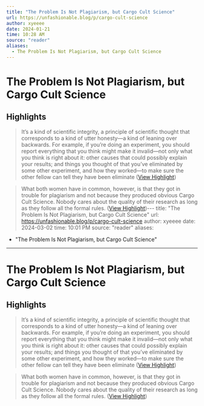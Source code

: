 ```yaml
---
title: "The Problem Is Not Plagiarism, but Cargo Cult Science"
url: https://unfashionable.blog/p/cargo-cult-science
author: xyeeee
date: 2024-01-21
time: 10:28 AM
source: "reader"
aliases:
  - The Problem Is Not Plagiarism, but Cargo Cult Science
---
```

# The Problem Is Not Plagiarism, but Cargo Cult Science

## Highlights
> It’s a kind of scientific integrity, a principle of scientific thought that corresponds to a kind of utter honesty—a kind of leaning over backwards. For example, if you’re doing an experiment, you should report everything that you think might make it invalid—not only what you think is right about it: other causes that could possibly explain your results; and things you thought of that you’ve eliminated by some other experiment, and how they worked—to make sure the other fellow can tell they have been eliminate ([View Highlight](https://read.readwise.io/read/01hmk4fnhvdbsxqd9pqgjdjatd))

> What both women have in common, however, is that they got in trouble for plagiarism and not because they produced obvious Cargo Cult Science. Nobody cares about the quality of their research as long as they follow all the formal rules. ([View Highlight](https://read.readwise.io/read/01hmk4en3trd2h1d43phz7654z))---
title: "The Problem Is Not Plagiarism, but Cargo Cult Science"
url: https://unfashionable.blog/p/cargo-cult-science
author: xyeeee
date: 2024-03-02
time: 10:01 PM
source: "reader"
aliases:
  - "The Problem Is Not Plagiarism, but Cargo Cult Science"
---
# The Problem Is Not Plagiarism, but Cargo Cult Science

## Highlights
> It’s a kind of scientific integrity, a principle of scientific thought that corresponds to a kind of utter honesty—a kind of leaning over backwards. For example, if you’re doing an experiment, you should report everything that you think might make it invalid—not only what you think is right about it: other causes that could possibly explain your results; and things you thought of that you’ve eliminated by some other experiment, and how they worked—to make sure the other fellow can tell they have been eliminate ([View Highlight](https://read.readwise.io/read/01hmk4fnhvdbsxqd9pqgjdjatd))

> What both women have in common, however, is that they got in trouble for plagiarism and not because they produced obvious Cargo Cult Science. Nobody cares about the quality of their research as long as they follow all the formal rules. ([View Highlight](https://read.readwise.io/read/01hmk4en3trd2h1d43phz7654z))

